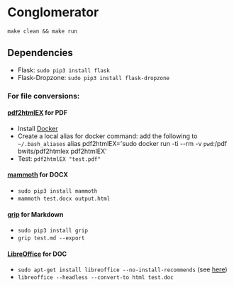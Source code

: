 # Conglomerator

`make clean && make run`

## Dependencies

* Flask: `sudo pip3 install flask`
* Flask-Dropzone: `sudo pip3 install flask-dropzone`

### For file conversions:

#### [pdf2htmlEX](https://github.com/coolwanglu/pdf2htmlEX) for PDF
* Install [Docker](https://www.docker.com/community-edition#/download)
* Create a local alias for docker command: add the following to `~/.bash_aliases`
        alias pdf2htmlEX='sudo docker run -ti --rm -v `pwd`:/pdf bwits/pdf2htmlex pdf2htmlEX'
* Test: `pdf2htmlEX "test.pdf"`

#### [mammoth](https://github.com/mwilliamson/python-mammoth) for DOCX
* `sudo pip3 install mammoth`
* `mammoth test.docx output.html`

#### [grip](https://github.com/joeyespo/grip) for Markdown
* `sudo pip3 install grip`
* `grip test.md --export`

#### [LibreOffice](https://www.libreoffice.org/) for DOC
* `sudo apt-get install libreoffice --no-install-recommends` (see [here](https://askubuntu.com/questions/519082/how-to-install-libre-office-without-gui))
* `libreoffice --headless --convert-to html test.doc`
